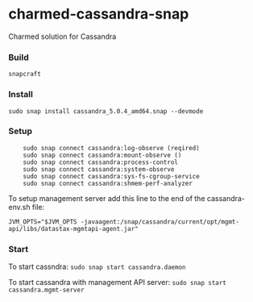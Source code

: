 # charmed-cassandra-snap
Charmed solution for Cassandra

### Build
`snapcraft`

### Install
`sudo snap install cassandra_5.0.4_amd64.snap --devmode`

### Setup
```
    sudo snap connect cassandra:log-observe (reqired)
    sudo snap connect cassandra:mount-observe ()
    sudo snap connect cassandra:process-control
    sudo snap connect cassandra:system-observe
    sudo snap connect cassandra:sys-fs-cgroup-service
    sudo snap connect cassandra:shmem-perf-analyzer
```

To setup management server add this line to the end of the cassandra-env.sh file:
```
JVM_OPTS="$JVM_OPTS -javaagent:/snap/cassandra/current/opt/mgmt-api/libs/datastax-mgmtapi-agent.jar"
```
### Start
To start cassndra:
`sudo snap start cassandra.daemon`

To start cassandra with management API server:
`sudo snap start cassandra.mgmt-server`
